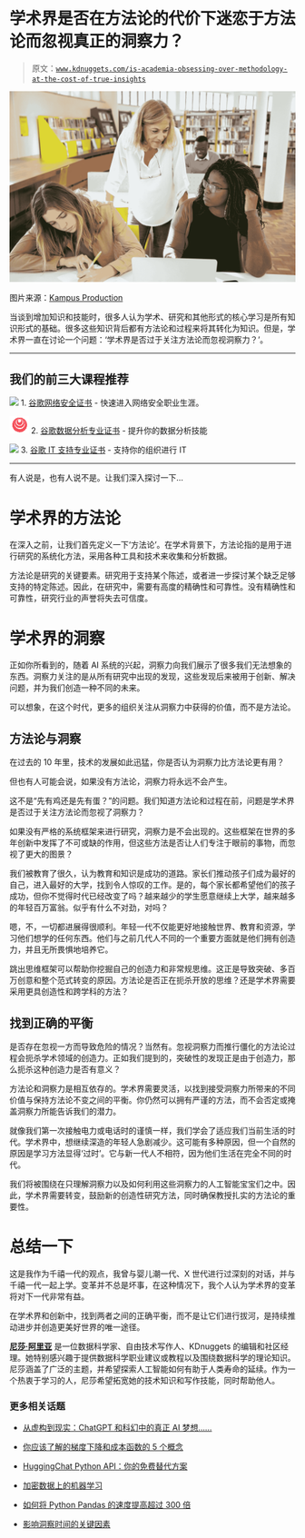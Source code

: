 # 学术界是否在方法论的代价下迷恋于方法论而忽视真正的洞察力？

> 原文：[`www.kdnuggets.com/is-academia-obsessing-over-methodology-at-the-cost-of-true-insights`](https://www.kdnuggets.com/is-academia-obsessing-over-methodology-at-the-cost-of-true-insights)

![学术界是否在方法论的代价下迷恋于方法论而忽视真正的洞察力？](img/57af72f159467e687da0109126d1dc8e.png)

图片来源：[Kampus Production](https://www.pexels.com/photo/focused-multiethnic-students-doing-research-together-5940839/)

当谈到增加知识和技能时，很多人认为学术、研究和其他形式的核心学习是所有知识形式的基础。很多这些知识背后都有方法论和过程来将其转化为知识。但是，学术界一直在讨论一个问题：‘学术界是否过于关注方法论而忽视洞察力？’。

* * *

## 我们的前三大课程推荐

![](img/0244c01ba9267c002ef39d4907e0b8fb.png) 1\. [谷歌网络安全证书](https://www.kdnuggets.com/google-cybersecurity) - 快速进入网络安全职业生涯。

![](img/e225c49c3c91745821c8c0368bf04711.png) 2\. [谷歌数据分析专业证书](https://www.kdnuggets.com/google-data-analytics) - 提升你的数据分析技能

![](img/0244c01ba9267c002ef39d4907e0b8fb.png) 3\. [谷歌 IT 支持专业证书](https://www.kdnuggets.com/google-itsupport) - 支持你的组织进行 IT

* * *

有人说是，也有人说不是。让我们深入探讨一下…

# 学术界的方法论

在深入之前，让我们首先定义一下‘方法论’。在学术背景下，方法论指的是用于进行研究的系统化方法，采用各种工具和技术来收集和分析数据。

方法论是研究的关键要素。研究用于支持某个陈述，或者进一步探讨某个缺乏足够支持的特定陈述。因此，在研究中，需要有高度的精确性和可靠性。没有精确性和可靠性，研究行业的声誉将失去可信度。

# 学术界的洞察

正如你所看到的，随着 AI 系统的兴起，洞察力向我们展示了很多我们无法想象的东西。洞察力关注的是从所有研究中出现的发现，这些发现后来被用于创新、解决问题，并为我们创造一种不同的未来。

可以想象，在这个时代，更多的组织关注从洞察力中获得的价值，而不是方法论。

## 方法论与洞察

在过去的 10 年里，技术的发展如此迅猛，你是否认为洞察力比方法论更有用？

但也有人可能会说，如果没有方法论，洞察力将永远不会产生。

这不是“先有鸡还是先有蛋？”的问题。我们知道方法论和过程在前，问题是学术界是否过于关注方法论而忽视了洞察力？

如果没有严格的系统框架来进行研究，洞察力是不会出现的。这些框架在世界的多年创新中发挥了不可或缺的作用，但这些方法是否让人们专注于眼前的事物，而忽视了更大的图景？

我们被教育了很久，认为教育和知识是成功的道路。家长们推动孩子们成为最好的自己，进入最好的大学，找到令人惊叹的工作。是的，每个家长都希望他们的孩子成功，但你不觉得时代已经改变了吗？越来越少的学生愿意继续上大学，越来越多的年轻百万富翁。似乎有什么不对劲，对吗？

嗯，不，一切都进展得很顺利。年轻一代不仅能更好地接触世界、教育和资源，学习他们想学的任何东西。他们与之前几代人不同的一个重要方面就是他们拥有创造力，并且无所畏惧地培养它。

跳出思维框架可以帮助你挖掘自己的创造力和非常规思维。这正是导致突破、多百万创意和整个范式转变的原因。方法论是否正在扼杀开放的思维？还是学术界需要采用更具创造性和跨学科的方法？

## 找到正确的平衡

是否存在忽视一方而导致危险的情况？当然有。忽视洞察力而推行僵化的方法论过程会扼杀学术领域的创造力。正如我们提到的，突破性的发现正是由于创造力，那么扼杀这种创造力是否有意义？

方法论和洞察力是相互依存的。学术界需要灵活，以找到接受洞察力所带来的不同价值与保持方法论不变之间的平衡。你仍然可以拥有严谨的方法，而不会否定或掩盖洞察力所能告诉我们的潜力。

就像我们第一次接触电力或电话时的谨慎一样，我们学会了适应我们当前生活的时代。学术界中，想继续深造的年轻人急剧减少。这可能有多种原因，但一个自然的原因是学习方法显得‘过时’。它与新一代人不相符，因为他们生活在完全不同的时代。

我们将被围绕在只理解洞察力以及如何利用这些洞察力的人工智能宝宝们之中。因此，学术界需要转变，鼓励新的创造性研究方法，同时确保教授扎实的方法论的重要性。

# 总结一下

这是我作为千禧一代的观点，我曾与婴儿潮一代、X 世代进行过深刻的对话，并与千禧一代一起上学。变革并不总是坏事，在这种情况下，我个人认为学术界的变革将对下一代非常有益。

在学术界和创新中，找到两者之间的正确平衡，而不是让它们进行拔河，是持续推动进步并创造更美好世界的唯一途径。

[](https://www.linkedin.com/in/nisha-arya-ahmed/)****[尼莎·阿里亚](https://www.linkedin.com/in/nisha-arya-ahmed/)**** 是一位数据科学家、自由技术写作人、KDnuggets 的编辑和社区经理。她特别感兴趣于提供数据科学职业建议或教程以及围绕数据科学的理论知识。尼莎涵盖了广泛的主题，并希望探索人工智能如何有助于人类寿命的延续。作为一个热衷于学习的人，尼莎希望拓宽她的技术知识和写作技能，同时帮助他人。

### 更多相关话题

+   [从虚构到现实：ChatGPT 和科幻中的真正 AI 梦想……](https://www.kdnuggets.com/from-fiction-to-reality-chatgpt-and-the-sci-fi-dream-of-true-ai-conversation)

+   [你应该了解的梯度下降和成本函数的 5 个概念](https://www.kdnuggets.com/2020/05/5-concepts-gradient-descent-cost-function.html)

+   [HuggingChat Python API：你的免费替代方案](https://www.kdnuggets.com/2023/05/huggingchat-python-api-alternative.html)

+   [加密数据上的机器学习](https://www.kdnuggets.com/2022/08/machine-learning-encrypted-data.html)

+   [如何将 Python Pandas 的速度提高超过 300 倍](https://www.kdnuggets.com/how-to-speed-up-python-pandas-by-over-300x)

+   [影响洞察时间的关键因素](https://www.kdnuggets.com/2023/03/key-factors-affecting-time-insights.html)
